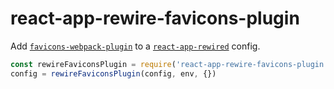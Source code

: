 # react-app-rewire-favicons-plugin

Add [`favicons-webpack-plugin`](https://github.com/jantimon/favicons-webpack-plugin) to a [`react-app-rewired`](https://github.com/timarney/react-app-rewired) config.

```js
const rewireFaviconsPlugin = require('react-app-rewire-favicons-plugin')
config = rewireFaviconsPlugin(config, env, {})
```
